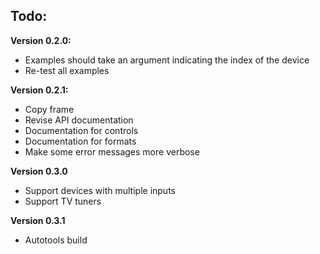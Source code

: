 Todo:
---------

**Version 0.2.0:**
* Examples should take an argument indicating the index of the device
* Re-test all examples

**Version 0.2.1:**
* Copy frame
* Revise API documentation
* Documentation for controls
* Documentation for formats
* Make some error messages more verbose

**Version 0.3.0**
* Support devices with multiple inputs
* Support TV tuners

**Version 0.3.1**
* Autotools build
